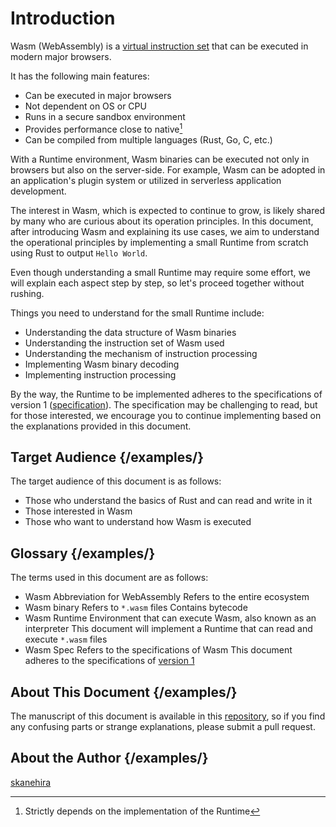 # Introduction

Wasm (WebAssembly) is a [virtual instruction set](https://en.wikipedia.org/wiki/Instruction_set_architecture) that can be executed in modern major browsers.

It has the following main features:

- Can be executed in major browsers
- Not dependent on OS or CPU
- Runs in a secure sandbox environment
- Provides performance close to native[^1]
- Can be compiled from multiple languages (Rust, Go, C, etc.)

With a Runtime environment, Wasm binaries can be executed not only in browsers but also on the server-side. For example, Wasm can be adopted in an application's plugin system or utilized in serverless application development.

The interest in Wasm, which is expected to continue to grow, is likely shared by many who are curious about its operation principles. In this document, after introducing Wasm and explaining its use cases, we aim to understand the operational principles by implementing a small Runtime from scratch using Rust to output `Hello World`.

Even though understanding a small Runtime may require some effort, we will explain each aspect step by step, so let's proceed together without rushing.

Things you need to understand for the small Runtime include:

- Understanding the data structure of Wasm binaries
- Understanding the instruction set of Wasm used
- Understanding the mechanism of instruction processing
- Implementing Wasm binary decoding
- Implementing instruction processing

By the way, the Runtime to be implemented adheres to the specifications of version 1 ([specification](https://www.w3.org/TR/wasm-core-1/)). The specification may be challenging to read, but for those interested, we encourage you to continue implementing based on the explanations provided in this document.

## Target Audience {/examples/}

The target audience of this document is as follows:

- Those who understand the basics of Rust and can read and write in it
- Those interested in Wasm
- Those who want to understand how Wasm is executed

## Glossary {/examples/}

The terms used in this document are as follows:

- Wasm
  Abbreviation for WebAssembly
  Refers to the entire ecosystem
- Wasm binary
  Refers to `*.wasm` files
  Contains bytecode
- Wasm Runtime
  Environment that can execute Wasm, also known as an interpreter
  This document will implement a Runtime that can read and execute `*.wasm` files
- Wasm Spec
  Refers to the specifications of Wasm
  This document adheres to the specifications of [version 1](https://www.w3.org/TR/wasm-core-1/)

## About This Document {/examples/}

The manuscript of this document is available in this [repository](https://github.com/skanehira/writing-a-wasm-runtime-in-rust), so if you find any confusing parts or strange explanations, please submit a pull request.

## About the Author {/examples/}

[skanehira](https://github.com/skanehira)

[^1]: Strictly depends on the implementation of the Runtime
